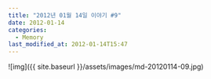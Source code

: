 ```yaml
---
title: "2012년 01월 14일 이야기 #9"
date: 2012-01-14
categories:
  - Memory
last_modified_at: 2012-01-14T15:47
---
```


![img]({{ site.baseurl }}/assets/images/md-20120114-09.jpg)

